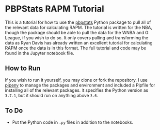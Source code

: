 # PBPStats RAPM Tutorial

This is a tutorial for how to use the [pbpstats](https://github.com/dblackrun/pbpstats) Python package to pull all of the relevant data for calculating RAPM. The tutorial is written for the NBA, though the package should be able to pull the data for the WNBA and G League, if you wish to do so. It only covers pulling and transforming the data as Ryan Davis has already written an excellent tutorial for calculating RAPM once the data is in this format. The full tutorial and code may be found in the Jupyter notebook file.

## How to Run
If you wish to run it yourself, you may clone or fork the repository. I use [pipenv](https://github.com/pypa/pipenv) to manage the packages and environment and included a Pipfile for installing all of the relevant packages. It specifies the Python version as `3.7.1`, but it should run on anything above `3.6`. 

## To Do
- Put the Python code in `.py` files in addition to the notebooks.
